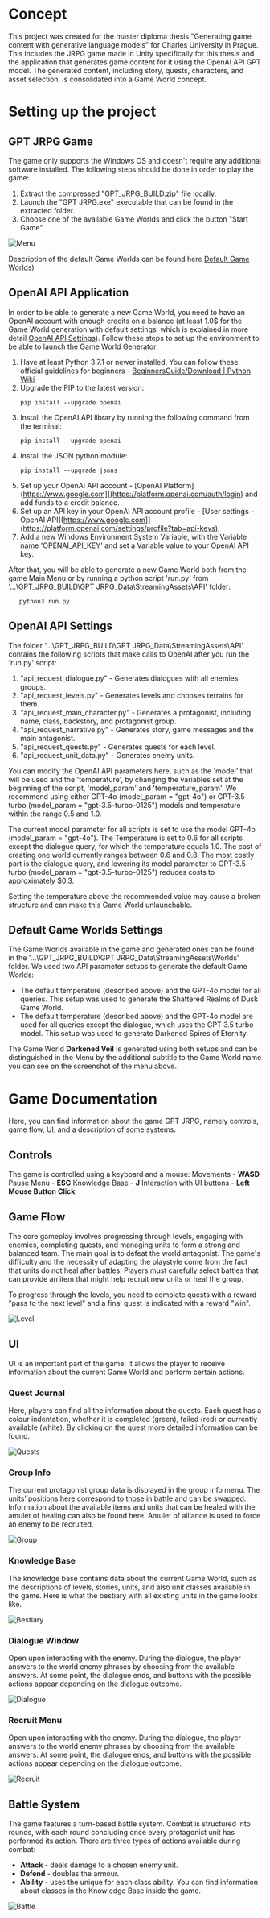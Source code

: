 # Concept

This project was created for the master diploma thesis "Generating game content with generative language models" for Charles University in Prague. 
This includes the JRPG game made in Unity specifically for this thesis and the application that generates game content for it using the OpenAI API GPT model. 
The generated content, including story, quests, characters, and asset selection, is consolidated into a Game World concept.

# Setting up the project

## GPT JRPG Game

The game only supports the Windows OS and doesn't require any additional software installed. The following steps should be done in order to play the game:

1. Extract the compressed "GPT_JRPG_BUILD.zip" file locally.
2. Launch the "GPT JRPG.exe" executable that can be found in the extracted folder.
3. Choose one of the available Game Worlds and click the button "Start Game"

 ![Menu](./images/menu.png)

Description of the default Game Worlds can be found here [Default Game Worlds](#default-game-worlds-settings)) 

## OpenAI API Application

In order to be able to generate a new Game World, you need to have an OpenAI account with enough credits on a balance (at least 1.0$ for the Game World generation with default settings, which is explained in more detail [OpenAI API Settings](#openai-api-settings)). Follow these steps to set up the environment to be able to launch the Game World Generator:

1. Have at least Python 3.7.1 or newer installed. You can follow these official guidelines for beginners - [BeginnersGuide/Download | Python Wiki](https://wiki.python.org/moin/BeginnersGuide/Download)
2. Upgrade the PIP to the latest version:
   ```
   pip install --upgrade openai
   ```
3. Install the OpenAI API library by running the following command from the terminal:
   ```
   pip install --upgrade openai
   ```
4. Install the JSON python module:
   ```
   pip install --upgrade jsons
   ```
5. Set up your OpenAI API account - [OpenAI Platform](https://www.google.com]](https://platform.openai.com/auth/login) and add funds to a credit balance.
6. Set up an API key in your OpenAI API account profile - [User settings - OpenAI API](https://www.google.com]](https://platform.openai.com/settings/profile?tab=api-keys).
7. Add a new Windows Environment System Variable, with the Variable name 'OPENAI_API_KEY' and set a Variable value to your OpenAI API key.

After that, you will be able to generate a new Game World both from the game Main Menu or by running a python script 'run.py' from '...\GPT_JRPG_BUILD\GPT JRPG_Data\StreamingAssets\API' folder:
```
   python3 run.py
```
## OpenAI API Settings

The folder '...\GPT_JRPG_BUILD\GPT JRPG_Data\StreamingAssets\API' contains the following scripts that make calls to OpenAI after you run the 'run.py' script:
1. "api_request_dialogue.py" - Generates dialogues with all enemies groups.
2. "api_request_levels.py" - Generates levels and chooses terrains for them.
3. "api_request_main_character.py" - Generates a protagonist, including name, class, backstory, and protagonist group.
4. "api_request_narrative.py" - Generates story, game messages and the main antagonist.
5. "api_request_quests.py" - Generates quests for each level.
6. "api_request_unit_data.py" - Generates enemy units.

You can modify the OpenAI API parameters here, such as the 'model' that will be used and the 'temperature', by changing the variables set at the beginning of the script, 'model_param' and 'temperature_param'.
We recommend using either GPT-4o (model_param = "gpt-4o") or GPT-3.5 turbo (model_param = "gpt-3.5-turbo-0125") models and temperature within the range 0.5 and 1.0.

The current model parameter for all scripts is set to use the model GPT-4o (model_param = "gpt-4o"). The Temperature is set to 0.6 for all scripts except the dialogue query, for which the temperature equals 1.0.
The cost of creating one world currently ranges between $0.6$ and $0.8$. The most costly part is the dialogue query, and lowering its model parameter to GPT-3.5 turbo (model_param = "gpt-3.5-turbo-0125") reduces costs to approximately $0.3.

Setting the temperature above the recommended value may cause a broken structure and can make this Game World unlaunchable.

## Default Game Worlds Settings

The Game Worlds available in the game and generated ones can be found in the '...\GPT_JRPG_BUILD\GPT JRPG_Data\StreamingAssets\Worlds' folder. We used two API parameter setups to generate the default Game Worlds:

- The default temperature (described above) and the GPT-4o model for all queries. This setup was used to generate the Shattered Realms of Dusk Game World.
- The default temperature (described above) and the GPT-4o model are used for all queries except the dialogue, which uses the GPT 3.5 turbo model. This setup was used to generate Darkened Spires of Eternity.

The Game World **Darkened Veil** is generated using both setups and can be distinguished in the Menu by the additional subtitle to the Game World name you can see on the screenshot of the menu above.

# Game Documentation

Here, you can find information about the game GPT JRPG, namely controls, game flow, UI, and a description of some systems.


## Controls

The game is controlled using a keyboard and a mouse:
Movements - **WASD**
Pause Menu - **ESC**
Knowledge Base - **J**
Interaction with UI buttons - **Left Mouse Button Click**

## Game Flow

The core gameplay involves progressing through levels, engaging with enemies, completing quests, and managing units to form a strong and balanced team. The main goal is to defeat the world antagonist. The game's difficulty and the necessity of adapting the playstyle come from the fact that units do not heal after battles. Players must carefully select battles that can provide an item that might help recruit new units or heal the group.

To progress through the levels, you need to complete quests with a reward "pass to the next level" and a final quest is indicated with a reward "win".

![Level](./images/level.png)

## UI

UI is an important part of the game. It allows the player to receive information about the current Game World and perform certain actions.

### Quest Journal 

Here, players can find all the information about the quests. Each quest has a colour indentation, whether it is completed (green), failed (red) or currently available (white). By clicking on the quest more detailed information can be found. 

![Quests](./images/quests.png)

### Group Info

The current protagonist group data is displayed in the group info menu. The units’ positions here correspond to those in battle and can be swapped. Information about the available items and units that can be healed with the amulet of healing can also be found here. Amulet of alliance is used to force an enemy to be recruited.

![Group](./images/group.png)

### Knowledge Base

The knowledge base contains data about the current Game World, such as the descriptions of levels, stories, units, and also unit classes available in the game. Here is what the bestiary with all existing units in the game looks like.

![Bestiary](./images/bestiary.png)

### Dialogue Window

Open upon interacting with the enemy. During the dialogue, the player answers to the world enemy phrases by choosing from the available answers. At some point, the dialogue ends, and buttons with the possible actions appear depending on the dialogue outcome.

![Dialogue](./images/dialogue.png)

### Recruit Menu

Open upon interacting with the enemy. During the dialogue, the player answers to the world enemy phrases by choosing from the available answers. At some point, the dialogue ends, and buttons with the possible actions appear depending on the dialogue outcome.

![Recruit](./images/recruit.png)

## Battle System

The game features a turn-based battle system. Combat is structured into rounds, with each round concluding once every protagonist unit has performed its action. There are three types of actions available during combat:

- **Attack** - deals damage to a chosen enemy unit.
- **Defend** - doubles the armour.
- **Ability** - uses the unique for each class ability. You can find information about classes in the Knowledge Base inside the game.

![Battle](./images/battlescene.png)
